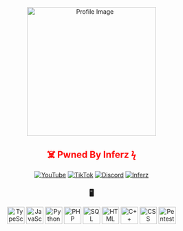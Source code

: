 <div align="center">
  <img src="https://media.discordapp.net/attachments/1421976148329627689/1423876455422754847/Screenshot_2025-05-26_035601-1.png?ex=68e1e7c9&is=68e09649&hm=0ecd95d97a09b1df244d8d5f5782934bebabaf34b0df729fb0709cfe234fd917&=&width=743&height=423" alt="Profile Image" width="300"/>
  <h2 style="color:red;">☠️ Pwned By Inferz ϟ</h2>
  <p align="center">
    <a href="https://youtube.com/"><img src="https://img.shields.io/badge/YouTube-FF0000?style=for-the-badge&logo=youtube&logoColor=white" alt="YouTube"/></a>
    <a href="https://tiktok.com/"><img src="https://img.shields.io/badge/TikTok-000000?style=for-the-badge&logo=tiktok&logoColor=white" alt="TikTok"/></a>
    <a href="https://discord.gg/"><img src="https://img.shields.io/badge/Discord-5865F2?style=for-the-badge&logo=discord&logoColor=white" alt="Discord"/></a>
    <a href="https://tupagina.com"><img src="https://img.shields.io/badge/Inferz-FF5722?style=for-the-badge&logo=firefox&logoColor=white" alt="Inferz"/></a>
  </p>
  <h3>🖥️</h3>
  

  
  <p align="center">
    <img src="https://cdn.jsdelivr.net/gh/devicons/devicon/icons/typescript/typescript-original.svg" height="40" alt="TypeScript"/>
    <img src="https://cdn.jsdelivr.net/gh/devicons/devicon/icons/javascript/javascript-original.svg" height="40" alt="JavaScript"/>
    <img src="https://cdn.jsdelivr.net/gh/devicons/devicon/icons/python/python-original.svg" height="40" alt="Python"/>
    <img src="https://cdn.jsdelivr.net/gh/devicons/devicon/icons/php/php-original.svg" height="40" alt="PHP"/>
    <img src="https://cdn.jsdelivr.net/gh/devicons/devicon/icons/mysql/mysql-original.svg" height="40" alt="SQL"/>
    <img src="https://cdn.jsdelivr.net/gh/devicons/devicon/icons/html5/html5-original.svg" height="40" alt="HTML"/>
    <img src="https://cdn.jsdelivr.net/gh/devicons/devicon/icons/cplusplus/cplusplus-original.svg" height="40" alt="C++"/>
    <img src="https://cdn.jsdelivr.net/gh/devicons/devicon/icons/css3/css3-original.svg" height="40" alt="CSS"/>
    <img src="https://cdn.jsdelivr.net/gh/devicons/devicon/icons/linux/linux-original.svg" height="40" alt="Pentest"/>
  </p>
</div>
